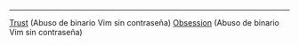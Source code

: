 
-------------
[Trust](/Maquinas%20De%20Dockerlabs/Maquinas%20Muy%20Faciles/Trust.md) (Abuso de binario Vim sin contraseña)
[Obsession](/Maquinas%20De%20Dockerlabs/Maquinas%20Faciles/Obsession.md) (Abuso de binario Vim sin contraseña)